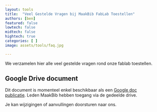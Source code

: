 ```yaml
---
layout: tools
title:  "Veel Gestelde Vragen bij MaakBib FabLab Toestellen"
authors: [ben]
featured: false
lowtech: false
midtech: false
hightech: true
categories: [ ]
image: assets/tools/faq.jpg

---
```


We verzamelen hier alle veel gestelde vragen rond onze fablab toestellen. 

## Google Drive document

Dit document is momenteel enkel beschikbaar als een 
<a href="https://docs.google.com/document/d/e/2PACX-1vTUqqxY-pud4IxuYYRe78Im0COA6XM8ujgm2Mn2A5xBVoBG19gHa_vkJOuGR4lL1earUAvB_2Ubk98b/pub" target="_blank">Google doc publicatie</a>. Leden MaakBib hebben toegang via de gedeelde drive.

Je kan wijzigingen of aanvullingen doorsturen naar ons.
